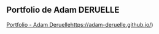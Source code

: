 Portfolio de Adam DERUELLE
--------------------------
[Portfolio - Adam Deruelle](https://adam-deruelle.github.io/)https://adam-deruelle.github.io/)
